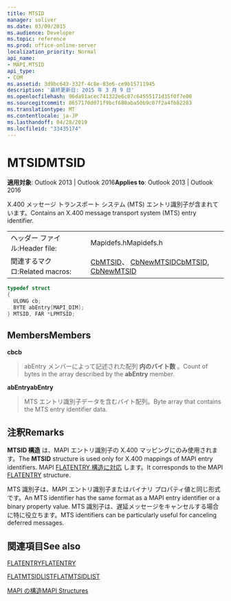 ```yaml
---
title: MTSID
manager: soliver
ms.date: 03/09/2015
ms.audience: Developer
ms.topic: reference
ms.prod: office-online-server
localization_priority: Normal
api_name:
- MAPI.MTSID
api_type:
- COM
ms.assetid: 3d9bc643-332f-4c8e-83e6-ce9b15711945
description: '最終更新日: 2015 年 3 月 9 日'
ms.openlocfilehash: 96da91acec741322e6c07c64555171d35f0f7e00
ms.sourcegitcommit: 8657170d071f9bcf680aba50b9c07f2a4fb82283
ms.translationtype: MT
ms.contentlocale: ja-JP
ms.lasthandoff: 04/28/2019
ms.locfileid: "33435174"
---
```

# <a name="mtsid"></a><span data-ttu-id="db0fb-103">MTSID</span><span class="sxs-lookup"><span data-stu-id="db0fb-103">MTSID</span></span>

  
  
<span data-ttu-id="db0fb-104">**適用対象**: Outlook 2013 | Outlook 2016</span><span class="sxs-lookup"><span data-stu-id="db0fb-104">**Applies to**: Outlook 2013 | Outlook 2016</span></span> 
  
<span data-ttu-id="db0fb-105">X.400 メッセージ トランスポート システム (MTS) エントリ識別子が含まれています。</span><span class="sxs-lookup"><span data-stu-id="db0fb-105">Contains an X.400 message transport system (MTS) entry identifier.</span></span> 
  
|||
|:-----|:-----|
|<span data-ttu-id="db0fb-106">ヘッダー ファイル:</span><span class="sxs-lookup"><span data-stu-id="db0fb-106">Header file:</span></span>  <br/> |<span data-ttu-id="db0fb-107">Mapidefs.h</span><span class="sxs-lookup"><span data-stu-id="db0fb-107">Mapidefs.h</span></span>  <br/> |
|<span data-ttu-id="db0fb-108">関連するマクロ:</span><span class="sxs-lookup"><span data-stu-id="db0fb-108">Related macros:</span></span>  <br/> |<span data-ttu-id="db0fb-109">[CbMTSID](cbmtsid.md)、 [CbNewMTSID](cbnewmtsid.md)</span><span class="sxs-lookup"><span data-stu-id="db0fb-109">[CbMTSID](cbmtsid.md), [CbNewMTSID](cbnewmtsid.md)</span></span> <br/> |
   
```cpp
typedef struct
{
  ULONG cb;
  BYTE abEntry[MAPI_DIM];
} MTSID, FAR *LPMTSID;

```

## <a name="members"></a><span data-ttu-id="db0fb-110">Members</span><span class="sxs-lookup"><span data-stu-id="db0fb-110">Members</span></span>

 <span data-ttu-id="db0fb-111">**cb**</span><span class="sxs-lookup"><span data-stu-id="db0fb-111">**cb**</span></span>
  
> <span data-ttu-id="db0fb-112">abEntry メンバーによって記述された配列 **内のバイト数** 。</span><span class="sxs-lookup"><span data-stu-id="db0fb-112">Count of bytes in the array described by the **abEntry** member.</span></span> 
    
 <span data-ttu-id="db0fb-113">**abEntry**</span><span class="sxs-lookup"><span data-stu-id="db0fb-113">**abEntry**</span></span>
  
> <span data-ttu-id="db0fb-114">MTS エントリ識別子データを含むバイト配列。</span><span class="sxs-lookup"><span data-stu-id="db0fb-114">Byte array that contains the MTS entry identifier data.</span></span>
    
## <a name="remarks"></a><span data-ttu-id="db0fb-115">注釈</span><span class="sxs-lookup"><span data-stu-id="db0fb-115">Remarks</span></span>

<span data-ttu-id="db0fb-116">**MTSID 構造** は、MAPI エントリ識別子の X.400 マッピングにのみ使用されます。</span><span class="sxs-lookup"><span data-stu-id="db0fb-116">The **MTSID** structure is used only for X.400 mappings of MAPI entry identifiers.</span></span> <span data-ttu-id="db0fb-117">MAPI [FLATENTRY 構造に対応](flatentry.md) します。</span><span class="sxs-lookup"><span data-stu-id="db0fb-117">It corresponds to the MAPI [FLATENTRY](flatentry.md) structure.</span></span> 
  
<span data-ttu-id="db0fb-118">MTS 識別子は、MAPI エントリ識別子またはバイナリ プロパティ値と同じ形式です。</span><span class="sxs-lookup"><span data-stu-id="db0fb-118">An MTS identifier has the same format as a MAPI entry identifier or a binary property value.</span></span> <span data-ttu-id="db0fb-119">MTS 識別子は、遅延メッセージをキャンセルする場合に特に役立ちます。</span><span class="sxs-lookup"><span data-stu-id="db0fb-119">MTS identifiers can be particularly useful for canceling deferred messages.</span></span> 
  
## <a name="see-also"></a><span data-ttu-id="db0fb-120">関連項目</span><span class="sxs-lookup"><span data-stu-id="db0fb-120">See also</span></span>



[<span data-ttu-id="db0fb-121">FLATENTRY</span><span class="sxs-lookup"><span data-stu-id="db0fb-121">FLATENTRY</span></span>](flatentry.md)
  
[<span data-ttu-id="db0fb-122">FLATMTSIDLIST</span><span class="sxs-lookup"><span data-stu-id="db0fb-122">FLATMTSIDLIST</span></span>](flatmtsidlist.md)


[<span data-ttu-id="db0fb-123">MAPI の構造</span><span class="sxs-lookup"><span data-stu-id="db0fb-123">MAPI Structures</span></span>](mapi-structures.md)

